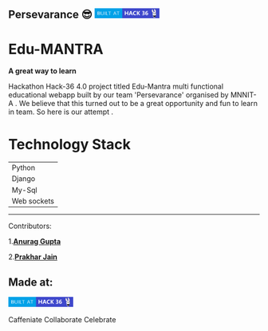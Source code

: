 ## Persevarance  :sunglasses:                                   <img src="images/Made-at-Hack-36.png" width="130" height ="20" title="hover text">


# Edu-MANTRA
**A great way to learn**

Hackathon Hack-36 4.0 project titled Edu-Mantra multi functional educational webapp built by our team 'Persevarance'  organised by MNNIT-A . We believe that this turned out to be a great opportunity and fun to learn in team.  So here is our attempt .




  
# Technology Stack  
|                       |   
| --------------------  |
| Python                | 
| Django                |    
| My-Sql                | 
| Web sockets           | 

---

Contributors:


1.**[Anurag Gupta](https://github.com/AnuragGupta806)**

2.**[Prakhar Jain](https://github.com/prakharjn12)**






## Made at:
<img src="images/Made-at-Hack-36.png" width="130" height ="20" title="hover text">

Caffeniate  Collaborate     Celebrate
        

